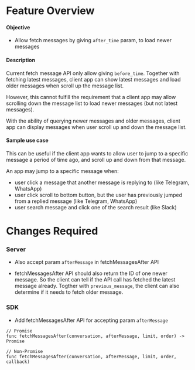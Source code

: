# Feature Overview

#### Objective

- Allow fetch messages by giving `after_time` param, to load newer messages

#### Description

Current fetch message API only allow giving `before_time`. Together with fetching latest messages, client app can show latest messages and load older messages when scroll up the message list.

However, this cannot fulfill the requirement that a client app may allow scrolling down the message list to load newer messages (but not latest messages).

With the ability of querying newer messages and older messages, client app can display messages when user scroll up and down the message list.

#### Sample use case

This can be useful if the client app wants to allow user to jump to a specific message a period of time ago, and scroll up and down from that message.

An app may jump to a specific message when:

- user click a message that another message is replying to (like Telegram, WhatsApp)
- user click scroll to bottom button, but the user has previously jumped from a replied message (like Telegram, WhatsApp)
- user search message and click one of the search result (like Slack)

# Changes Required

### Server

- Also accept param `afterMessage` in fetchMessagesAfter API

- fetchMessagesAfter API should also return the ID of one newer message. So the client can tell if the API call has fetched the latest message already. Togther with `previous_message`, the client can also determine if it needs to fetch older message.

### SDK

- Add fetchMessagesAfter API for accepting param `afterMessage`

```
// Promise
func fetchMessagesAfter(conversation, afterMessage, limit, order) -> Promise

// Non-Promise
func fetchMessagesAfter(conversation, afterMessage, limit, order, callback)
```
